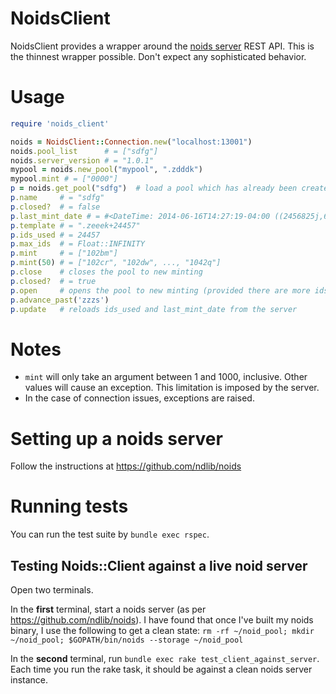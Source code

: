 NoidsClient
===========

NoidsClient provides a wrapper around the [noids server](https://github.com/dbrower/noids) REST API.
This is the thinnest wrapper possible. Don't expect any sophisticated behavior.

# Usage

```ruby
require 'noids_client'

noids = NoidsClient::Connection.new("localhost:13001")
noids.pool_list      # = ["sdfg"]
noids.server_version # = "1.0.1"
mypool = noids.new_pool("mypool", ".zdddk")
mypool.mint # = ["0000"]
p = noids.get_pool("sdfg")  # load a pool which has already been created
p.name     # = "sdfg"
p.closed?  # = false
p.last_mint_date # = #<DateTime: 2014-06-16T14:27:19-04:00 ((2456825j,66439s,22553001n),-14400s,2299161j)>
p.template # = ".zeeek+24457"
p.ids_used # = 24457
p.max_ids  # = Float::INFINITY
p.mint     # = ["102bm"]
p.mint(50) # = ["102cr", "102dw", ..., "1042q"]
p.close    # closes the pool to new minting
p.closed?  # = true
p.open     # opens the pool to new minting (provided there are more ids available for minting)
p.advance_past('zzzs')
p.update   # reloads ids_used and last_mint_date from the server
```

# Notes

* `mint` will only take an argument between 1 and 1000, inclusive. Other values will cause an exception.
This limitation is imposed by the server.
* In the case of connection issues, exceptions are raised.

# Setting up a noids server

Follow the instructions at https://github.com/ndlib/noids

# Running tests

You can run the test suite by `bundle exec rspec`.

## Testing Noids::Client against a live noid server

Open two terminals.

In the **first** terminal, start a noids server (as per https://github.com/ndlib/noids).
I have found that once I've built my noids binary, I use the following to get
a clean state: `rm -rf ~/noid_pool; mkdir ~/noid_pool; $GOPATH/bin/noids --storage ~/noid_pool`

In the **second** terminal, run `bundle exec rake test_client_against_server`.
Each time you run the rake task, it should be against a clean noids server
instance.
